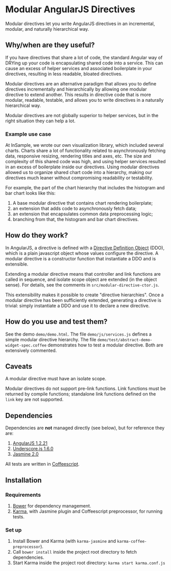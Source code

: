 # Modular AngularJS Directives

Modular directives let you write AngularJS directives in an incremental, modular, and naturally hierarchical way.


## Why/when are they useful?

If you have directives that share a lot of code, the standard Angular way of DRYing up your code is encapsulating shared code into a service. This can cause an excess of helper services and associated boilerplate in your directives, resulting in less readable, bloated directives.

Modular directives are an alternative paradigm that allows you to define directives incrementally and hierarchically by allowing one modular directive to extend another. This results in directive code that is more modular, readable, testable, and allows you to write directives in a naturally
hierarchical way.

Modular directives are not globally superior to helper services, but in the right situation they can help a lot.


### Example use case

At InSample, we wrote our own visualization library, which included several charts. Charts share a lot of functionality related to asynchronously fetching data, responsive resizing, rendering titles and axes, etc. The size and complexity of this shared code was high, and using helper services resulted in an excess of boilerplate inside our directives. Using modular directives allowed us to organize shared chart code into a hierarchy, making our directives much leaner without compromising readability or testability.

For example, the part of the chart hierarchy that includes the histogram and bar chart looks like this:

1. A base modular directive that contains chart rendering boilerplate;
2. an extension that adds code to asynchronously fetch data;
3. an extension that encapsulates common data preprocessing logic;
4. branching from that, the histogram and bar chart directives.


## How do they work?

In AngularJS, a directive is defined with a [Directive Definition Object](https://docs.angularjs.org/api/ng/service/$compile) (DDO), which is a plain javascript object whose values configure the directive. A modular directive is a constructor function that instantiate a DDO and is extensible.

Extending a modular directive means that controller and link functions are called in sequence, and isolate scope object are extended (in the object sense). For details, see the comments in `src/modular-directive-ctor.js`.

This extensibility makes it possible to create "directive hierarchies". Once a modular directive
has been sufficiently extended, generating a directive is trivial: simply instantiate a DDO and use it to declare a new directive.


## How do you use and test them?

See the demo `demo/demo.html`. The file `demo/js/services.js` defines a simple modular directive hierarchy. The file `demo/test/abstract-demo-widget-spec.coffee` demonstrates how to test a modular directive. Both are extensively commented.


## Caveats

A modular directive must have an isolate scope.

Modular directives do not support pre-link functions. Link functions must be returned by compile
functions; standalone link functions defined on the `link` key are not supported.

## Dependencies

Dependencies are **not** managed directly (see below), but for reference they are:

1. [AngularJS 1.2.21](http://angularjs.org/)
2. [Underscore.js 1.6.0](http://underscorejs.org/)
3. [Jasmine 2.0](http://jasmine.github.io/)

All tests are written in [Coffeescript](http://coffeescript.org/).

## Installation

### Requirements

1. [Bower](http://www.bower.io) for dependency management.
2. [Karma](http://karma-runner.github.io/), with Jasmine plugin and Coffeescript preprocessor, for running tests.

### Set up

1. Install Bower and Karma (with `karma-jasmine` and `karma-coffee-preprocessor`).
2. Call `bower install` inside the project root directory to fetch dependencies.
3. Start Karma inside the project root directory: `karma start karma.conf.js`
